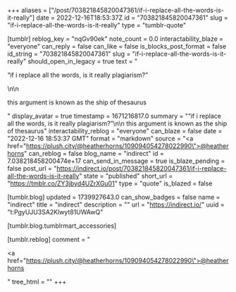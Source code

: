 +++
aliases = ["/post/703821845820047361/if-i-replace-all-the-words-is-it-really"]
date = 2022-12-16T18:53:37Z
id = "703821845820047361"
slug = "if-i-replace-all-the-words-is-it-really"
type = "tumblr-quote"

[tumblr]
reblog_key = "nqGv90ek"
note_count = 0.0
interactability_blaze = "everyone"
can_reply = false
can_like = false
is_blocks_post_format = false
id_string = "703821845820047361"
slug = "if-i-replace-all-the-words-is-it-really"
should_open_in_legacy = true
text = "<p>&ldquo;if i replace all the words, is it really plagiarism?&rdquo;</p>\n\n<p>this argument is known as the ship of thesaurus</p>"
display_avatar = true
timestamp = 1671216817.0
summary = "“if i replace all the words, is it really plagiarism?”\n\n this argument is known as the ship of thesaurus"
interactability_reblog = "everyone"
can_blaze = false
date = "2022-12-16 18:53:37 GMT"
format = "markdown"
source = "<a href=\"https://plush.city/@heatherhorns/109094054278022990\">@heatherhorns</a>"
can_reblog = false
blog_name = "indirect"
id = 7.038218458200474e+17
can_send_in_message = true
is_blaze_pending = false
post_url = "https://indirect.io/post/703821845820047361/if-i-replace-all-the-words-is-it-really"
state = "published"
short_url = "https://tmblr.co/ZY3jbyd4UZrXGu01"
type = "quote"
is_blazed = false

[tumblr.blog]
updated = 1739927643.0
can_show_badges = false
name = "indirect"
title = "indirect"
description = ""
url = "https://indirect.io/"
uuid = "t:PgyUJU3SA2Klwyt81UWAwQ"

[tumblr.blog.tumblrmart_accessories]

[tumblr.reblog]
comment = "<p><a href=\"https://plush.city/@heatherhorns/109094054278022990\">@heatherhorns</a></p>"
tree_html = ""
+++
